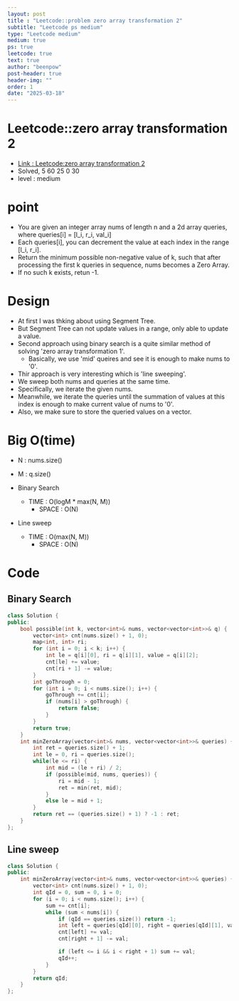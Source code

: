 ```yaml
---
layout: post
title : "Leetcode::problem zero array transformation 2"
subtitle: "Leetcode ps medium"
type: "Leetcode medium"
medium: true
ps: true
leetcode: true
text: true
author: "beenpow"
post-header: true
header-img: ""
order: 1
date: "2025-03-18"
---
```


# Leetcode::zero array transformation 2
- [Link : Leetcode:zero array transformation 2](https://leetcode.com/problems/zero-array-transformation-ii/description/?envType=company&envId=google&favoriteSlug=google-thirty-days)
- Solved, 5 60 25 0 30
- level : medium

# point
- You are given an integer array nums of length n and a 2d array queries, where queries[i] = [l_i, r_i, val_i]
- Each queries[i], you can decrement the value at each index in the range [l_i, r_i].
- Return the minimum possible non-negative value of k, such that after processing the first k queries in sequence, nums becomes a Zero Array.
- If no such k exists, retun -1.

# Design
- At first I was thking about using Segment Tree.
- But Segment Tree can not update values in a range, only able to update a value.
- Second approach using binary search is a quite similar method of solving 'zero array transformation 1'.
  - Basically, we use 'mid' queires and see it is enough to make nums to '0'.
- Thir approach is very interesting which is 'line sweeping'.
- We sweep both nums and queries at the same time.
- Specifically, we iterate the given nums.
- Meanwhile, we iterate the queries until the summation of values at this index is enough to make current value of nums to '0'.
- Also, we make sure to store the queried values on a vector.

# Big O(time)
- N : nums.size()
- M : q.size()

- Binary Search
  - TIME : O(logM * max(N, M))
	- SPACE : O(N)
- Line sweep
  - TIME : O(max(N, M))
	- SPACE : O(N)

# Code

## Binary Search

```cpp
class Solution {
public:
    bool possible(int k, vector<int>& nums, vector<vector<int>>& q) {
        vector<int> cnt(nums.size() + 1, 0);
        map<int, int> ri;
        for (int i = 0; i < k; i++) {
            int le = q[i][0], ri = q[i][1], value = q[i][2];
            cnt[le] += value;
            cnt[ri + 1] -= value;
        }
        int goThrough = 0;
        for (int i = 0; i < nums.size(); i++) {
            goThrough += cnt[i];
            if (nums[i] > goThrough) {
                return false;
            }
        }
        return true;
    }
    int minZeroArray(vector<int>& nums, vector<vector<int>>& queries) {
        int ret = queries.size() + 1;
        int le = 0, ri = queries.size();
        while(le <= ri) {
            int mid = (le + ri) / 2;
            if (possible(mid, nums, queries)) {
                ri = mid - 1;
                ret = min(ret, mid);
            }
            else le = mid + 1;
        }
        return ret == (queries.size() + 1) ? -1 : ret;
    }
};
```

## Line sweep

```cpp
class Solution {
public:
    int minZeroArray(vector<int>& nums, vector<vector<int>>& queries) {
        vector<int> cnt(nums.size() + 1, 0);
        int qId = 0, sum = 0, i = 0;
        for (i = 0; i < nums.size(); i++) {
            sum += cnt[i];
            while (sum < nums[i]) {
                if (qId == queries.size()) return -1;
                int left = queries[qId][0], right = queries[qId][1], val = queries[qId][2];
                cnt[left] += val;
                cnt[right + 1] -= val;

                if (left <= i && i < right + 1) sum += val;
                qId++;
            }
        }
        return qId;
    }
};
```
